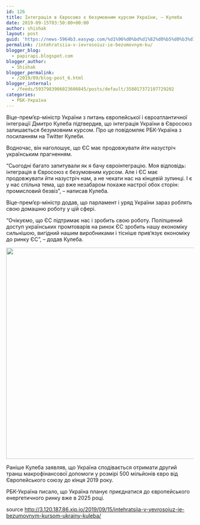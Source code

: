 ```yaml
---
id: 126
title: Інтеграція в Євросоюз є безумовним курсом України, – Кулеба
date: 2019-09-15T03:50:00+00:00
author: shishak
layout: post
guid: 'https://news-5964b3.easywp.com/%d1%96%d0%bd%d1%82%d0%b5%d0%b3%d1%80%d0%b0%d1%86%d1%96%d1%8f-%d0%b2-%d1%94%d0%b2%d1%80%d0%be%d1%81%d0%be%d1%8e%d0%b7-%d1%94-%d0%b1%d0%b5%d0%b7%d1%83%d0%bc%d0%be%d0%b2%d0%bd%d0%b8%d0%bc-%d0%ba%d1%83/'
permalink: /intehratsiia-v-ievrosoiuz-ie-bezumovnym-ku/
blogger_blog:
  - papirapi.blogspot.com
blogger_author:
  - Shishak
blogger_permalink:
  - /2019/09/blog-post_6.html
blogger_internal:
  - /feeds/5937983906023606845/posts/default/358017372107729202
categories:
  - РБК-Україна
---
```

Віце-прем&#8217;єр-міністр України з питань європейської і євроатлантичної інтеграції Дмитро Кулеба підтвердив, що інтеграція України в Євросоюз залишається безумовним курсом. Про це повідомляє РБК-Україна з посиланням на Twitter Кулеби.

Водночас, він наголошує, що ЄС має продовжувати йти назустріч українським прагненням.

“Сьогодні багато запитували як я бачу євроінтеграцію. Моя відповідь: інтеграція в Євросоюз є безумовним курсом. Але і ЄС має продовжувати йти назустріч нам, а не чекати нас на кінцевій зупинці. І є у нас спільна тема, що вже незабаром покаже настрої обох сторін: промисловий безвіз”, – написав Кулеба.

Віце-прем&#8217;єр-міністр додав, що парламент і уряд України зараз роблять свою домашню роботу у цій сфері.

“Очікуємо, що ЄС підтримає нас і зробить свою роботу. Поліпшений доступ українських промтоварів на ринок ЄС зробить нашу економіку сильнішою, вигідний нашим виробниками і тісніше прив‘язує економіку до ринку ЄС”, – додав Кулеба.

<img alt="" height="568" src="http://papirapi.blogspot.com/static/ckef/img/_palmy_pixabay_com_tpsdave_18_650x410_8.jpg" width="532" /> 

Раніше Кулеба заявляв, що Україна сподівається отримати другий транш макрофінансової допомоги у розмірі 500 мільйонів євро від Європейського союзу до кінця 2019 року.

РБК-Україна писало, що Україна планує приєднатися до європейського енергетичного ринку вже в 2025 році.

source <http://3.120.187.86.xip.io/2019/09/15/intehratsiia-v-yevrosoiuz-ie-bezumovnym-kursom-ukrainy-kuleba/>
